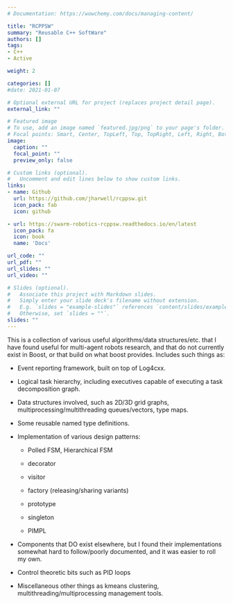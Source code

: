 ```yaml
---
# Documentation: https://wowchemy.com/docs/managing-content/

title: "RCPPSW"
summary: "Reusable C++ SoftWare"
authors: []
tags:
- C++
- Active

weight: 2

categories: []
#date: 2021-01-07

# Optional external URL for project (replaces project detail page).
external_link: ""

# Featured image
# To use, add an image named `featured.jpg/png` to your page's folder.
# Focal points: Smart, Center, TopLeft, Top, TopRight, Left, Right, BottomLeft, Bottom, BottomRight.
image:
  caption: ""
  focal_point: ""
  preview_only: false

# Custom links (optional).
#   Uncomment and edit lines below to show custom links.
links:
- name: Github
  url: https://github.com/jharwell/rcppsw.git
  icon_pack: fab
  icon: github

- url: https://swarm-robotics-rcppsw.readthedocs.io/en/latest
  icon_pack: fa
  icon: book
  name: 'Docs'

url_code: ""
url_pdf: ""
url_slides: ""
url_video: ""

# Slides (optional).
#   Associate this project with Markdown slides.
#   Simply enter your slide deck's filename without extension.
#   E.g. `slides = "example-slides"` references `content/slides/example-slides.md`.
#   Otherwise, set `slides = ""`.
slides: ""
---
```

This is a collection of various useful algorithms/data structures/etc. that I
have found useful for multi-agent robots research, and that do not currently
exist in Boost, or that build on what boost provides. Includes such things as:

- Event reporting framework, built on top of Log4cxx.

- Logical task hierarchy, including executives capable of executing a task
  decomposition graph.

- Data structures involved, such as 2D/3D grid graphs,
  multiprocessing/multithreading queues/vectors, type maps.

- Some reusable named type definitions.

- Implementation of various design patterns:

    - Polled FSM, Hierarchical FSM

    - decorator

    - visitor

    - factory (releasing/sharing variants)

    - prototype

    - singleton

    - PIMPL

- Components that DO exist elsewhere, but I found their implementations somewhat
  hard to follow/poorly documented, and it was easier to roll my own.

- Control theoretic bits such as PID loops

- Miscellaneous other things as kmeans clustering,
  multithreading/multiprocessing management tools.

